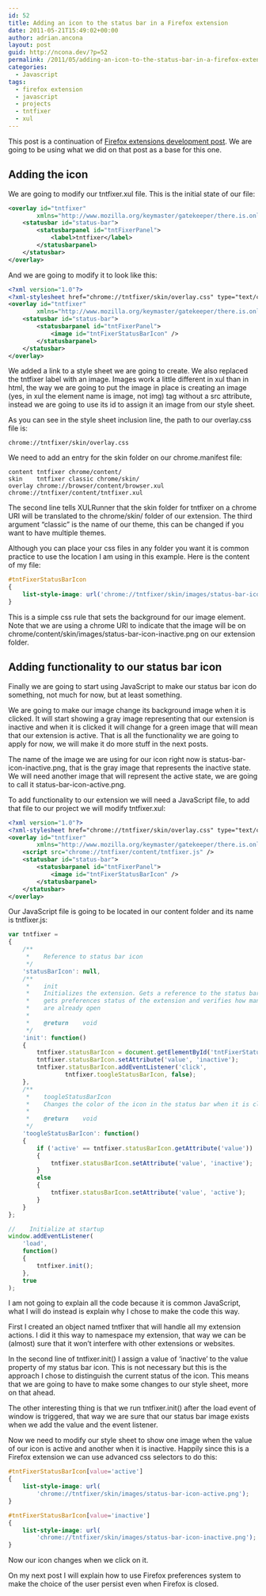 ```yaml
---
id: 52
title: Adding an icon to the status bar in a Firefox extension
date: 2011-05-21T15:49:02+00:00
author: adrian.ancona
layout: post
guid: http://ncona.dev/?p=52
permalink: /2011/05/adding-an-icon-to-the-status-bar-in-a-firefox-extension/
categories:
  - Javascript
tags:
  - firefox extension
  - javascript
  - projects
  - tntfixer
  - xul
---
```

This post is a continuation of [Firefox extensions development post](http://ncona.com/2011/05/firefox-extensions-development/ "Firefox extensions development"). We are going to be using what we did on that post as a base for this one.

## Adding the icon

We are going to modify our tntfixer.xul file. This is the initial state of our file:

```xml
<overlay id="tntfixer"
        xmlns="http://www.mozilla.org/keymaster/gatekeeper/there.is.only.xul">
    <statusbar id="status-bar">
        <statusbarpanel id="tntFixerPanel">
            <label>tntfixer</label>
        </statusbarpanel>
    </statusbar>
</overlay>
```

<!--more-->

And we are going to modify it to look like this:

```xml
<?xml version="1.0"?>
<?xml-stylesheet href="chrome://tntfixer/skin/overlay.css" type="text/css"?>
<overlay id="tntfixer"
        xmlns="http://www.mozilla.org/keymaster/gatekeeper/there.is.only.xul">
    <statusbar id="status-bar">
        <statusbarpanel id="tntFixerPanel">
            <image id="tntFixerStatusBarIcon" />
        </statusbarpanel>
    </statusbar>
</overlay>
```

We added a link to a style sheet we are going to create. We also replaced the tntfixer label with an image. Images work a little different in xul than in html, the way we are going to put the image in place is creating an image (yes, in xul the element name is image, not img) tag without a src attribute, instead we are going to use its id to assign it an image from our style sheet.

As you can see in the style sheet inclusion line, the path to our overlay.css file is:

```
chrome://tntfixer/skin/overlay.css
```

We need to add an entry for the skin folder on our chrome.manifest file:

```
content	tntfixer chrome/content/
skin    tntfixer classic chrome/skin/
overlay chrome://browser/content/browser.xul chrome://tntfixer/content/tntfixer.xul
```

The second line tells XULRunner that the skin folder for tntfixer on a chrome URI will be translated to the chrome/skin/ folder of our extension. The third argument &#8220;classic&#8221; is the name of our theme, this can be changed if you want to have multiple themes.

Although you can place your css files in any folder you want it is common practice to use the location I am using in this example. Here is the content of my file:

```css
#tntFixerStatusBarIcon
{
    list-style-image: url('chrome://tntfixer/skin/images/status-bar-icon-inactive.png');
}
```

This is a simple css rule that sets the background for our image element. Note that we are using a chrome URI to indicate that the image will be on chrome/content/skin/images/status-bar-icon-inactive.png on our extension folder.

## Adding functionality to our status bar icon

Finally we are going to start using JavaScript to make our status bar icon do something, not much for now, but at least something.

We are going to make our image change its background image when it is clicked. It will start showing a gray image representing that our extension is inactive and when it is clicked it will change for a green image that will mean that our extension is active. That is all the functionality we are going to apply for now, we will make it do more stuff in the next posts.

The name of the image we are using for our icon right now is status-bar-icon-inactive.png, that is the gray image that represents the inactive state. We will need another image that will represent the active state, we are going to call it status-bar-icon-active.png.

To add functionality to our extension we will need a JavaScript file, to add that file to our project we will modify tntfixer.xul:

```xml
<?xml version="1.0"?>
<?xml-stylesheet href="chrome://tntfixer/skin/overlay.css" type="text/css"?>
<overlay id="tntfixer"
        xmlns="http://www.mozilla.org/keymaster/gatekeeper/there.is.only.xul">
    <script src="chrome://tntfixer/content/tntfixer.js" />
    <statusbar id="status-bar">
        <statusbarpanel id="tntFixerPanel">
            <image id="tntFixerStatusBarIcon" />
        </statusbarpanel>
    </statusbar>
</overlay>
```

Our JavaScript file is going to be located in our content folder and its name is tntfixer.js:

```js
var tntfixer =
{
    /**
     *    Reference to status bar icon
     */
    'statusBarIcon': null,
    /**
     *    init
     *    Initializes the extension. Gets a reference to the status bar icon,
     *    gets preferences status of the extension and verifies how many Tnt tabs
     *    are already open
     *
     *    @return    void
     */
    'init': function()
    {
        tntfixer.statusBarIcon = document.getElementById('tntFixerStatusBarIcon');
        tntfixer.statusBarIcon.setAttribute('value', 'inactive');
        tntfixer.statusBarIcon.addEventListener('click',
                tntfixer.toogleStatusBarIcon, false);
    },
    /**
     *    toogleStatusBarIcon
     *    Changes the color of the icon in the status bar when it is clicked
     *
     *    @return    void
     */
    'toogleStatusBarIcon': function()
    {
        if ('active' == tntfixer.statusBarIcon.getAttribute('value'))
        {
            tntfixer.statusBarIcon.setAttribute('value', 'inactive');
        }
        else
        {
            tntfixer.statusBarIcon.setAttribute('value', 'active');
        }
    }
};

//    Initialize at startup
window.addEventListener(
    'load',
    function()
    {
        tntfixer.init();
    },
    true
);
```

I am not going to explain all the code because it is common JavaScript, what I will do instead is explain why I chose to make the code this way.

First I created an object named tntfixer that will handle all my extension actions. I did it this way to namespace my extension, that way we can be (almost) sure that it won&#8217;t interfere with other extensions or websites.

In the second line of tntfixer.init() I assign a value of &#8216;inactive&#8217; to the value property of my status bar icon. This is not necessary but this is the approach I chose to distinguish the current status of the icon. This means that we are going to have to make some changes to our style sheet, more on that ahead.

The other interesting thing is that we run tntfixer.init() after the load event of window is triggered, that way we are sure that our status bar image exists when we add the value and the event listener.

Now we need to modify our style sheet to show one image when the value of our icon is active and another when it is inactive. Happily since this is a Firefox extension we can use advanced css selectors to do this:

```css
#tntFixerStatusBarIcon[value='active']
{
    list-style-image: url(
        'chrome://tntfixer/skin/images/status-bar-icon-active.png');
}

#tntFixerStatusBarIcon[value='inactive']
{
    list-style-image: url(
        'chrome://tntfixer/skin/images/status-bar-icon-inactive.png');
}
```

Now our icon changes when we click on it.

On my next post I will explain how to use Firefox preferences system to make the choice of the user persist even when Firefox is closed.
